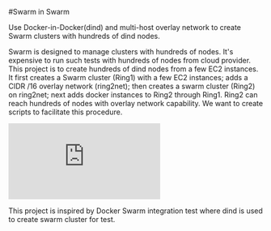 #Swarm in Swarm

Use Docker-in-Docker(dind) and multi-host overlay network to create Swarm clusters with hundreds of dind nodes.

Swarm is designed to manage clusters with hundreds of nodes. It's expensive to run such tests with hundreds of nodes from cloud provider. This project is to create hundreds of dind nodes from a few EC2 instances. It first creates a Swarm cluster (Ring1) with a few EC2 instances; adds a CIDR /16 overlay network (ring2net); then creates a swarm cluster (Ring2) on ring2net; next adds docker instances to Ring2 through Ring1. Ring2 can reach hundreds of nodes with overlay network capability. We want to create scripts to facilitate this procedure.

![Swarm in Swarm architecture](https://github.com/dongluochen/container-notes/blob/master/warm-in-swarm.pdf)

This project is inspired by Docker Swarm integration test where dind is used to create swarm cluster for test. 
